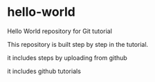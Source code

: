 # hello-world
Hello World repository for Git tutorial

This repository is built step by step in the tutorial.

it includes steps by uploading from github

it includes github tutorials
